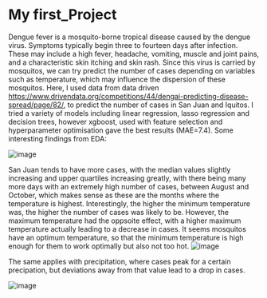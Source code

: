 # My first_Project
Dengue fever is a mosquito-borne tropical disease caused by the dengue virus. Symptoms typically begin three to fourteen days after infection. These may include a high fever, headache, vomiting, muscle and joint pains, and a characteristic skin itching and skin rash. Since this virus is carried by mosquitos, we can try predict the number of cases depending on variables such as temperature, which may influence the dispersion of these mosquitos. Here, I used data from data driven https://www.drivendata.org/competitions/44/dengai-predicting-disease-spread/page/82/, to predict the number of cases in San Juan and Iquitos. 
I tried a variety of models including linear regression, lasso regression and decision trees, however xgboost, used with feature selection and hyperparameter optimisation gave the best results (MAE=7.4).
Some interesting findings from EDA:

![image](https://user-images.githubusercontent.com/99748864/174491669-07fb7ca6-db37-4eba-b39b-8de475aa6dc7.png)

San Juan tends to have more cases, with the median values slightly increasing and upper quartiles increasing greatly, with there being many more days with an extremely high number of cases, between August and October, which makes sense as these are the months where the temperature is highest. 
Interestingly, the higher the minimum temperature was, the higher the number of cases was likely to be. However, the maximum temperature had the oppsoite effect, with a higher maximum temperature actually leading to a decrease in cases. It seems mosquitos have an optimum temperature, so that the minimum temperature is high enough for them to work optimally but also not too hot.
![image](https://user-images.githubusercontent.com/99748864/174492350-3b0b4965-7489-46b9-8958-ad70059cb80e.png)

The same applies with precipitation, where cases peak for a certain precipation, but deviations away from that value lead to a drop in cases.

![image](https://user-images.githubusercontent.com/99748864/174492539-95ab71e7-c580-403a-9e2f-c304662b44f3.png)
